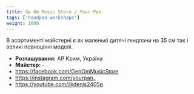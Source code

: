 ```yaml
---
title: Ge Om Music Store / Your Pan
tags: ['handpan-workshops']
weight: 1000
---
```

В асортименті майстерні є як маленькі дитячі гендпани на 35 см так і великі повноцінні моделі.

- **Розташування:** АР Крим, Україна
- **Майстер:** -
- https://facebook.com/GenOmMusicStore
- https://instagram.com/yourpan_
- https://youtube.com/@denis2405p
